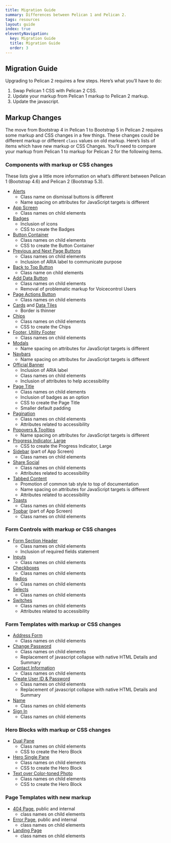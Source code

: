 ```yaml
---
title: Migration Guide
summary: Differences between Pelican 1 and Pelican 2.
tags: resources
layout: guide
index: true
eleventyNavigation:
  key: Migration Guide
  title: Migration Guide
  order: 3
---
```


## Migration Guide

Upgrading to Pelican 2 requires a few steps. Here’s what you’ll have to do:

1. Swap Pelican 1 CSS with Pelican 2 CSS.
2. Update your markup from Pelican 1 markup to Pelican 2 markup.
3. Update the javascript.

## Markup Changes

The move from Bootstrap 4 in Pelican 1 to Bootstrap 5 in Pelican 2 requires some markup and CSS changes in a few things. These changes could be different markup or different `class` values on old markup. Here’s lists of items which have new markup or CSS Changes. You’ll need to compare your markup from Pelican 1 to markup for Pelican 2 for the following items.

### Components with markup or CSS changes

These lists give a little more information on what’s different between Pelican 1 (Bootstrap 4.6) and Pelican 2 (Bootstrap 5.3).

- [Alerts](/components/alerts/)
  - Class name on dismissal buttons is different
  - Name spacing on attributes for JavaScript targets is different
- [App Screen](/components/app-screen/)
  - Class names on child elements
- [Badges](/components/badges/)
  - Inclusion of icons
  - CSS to create the Badges
- [Button Container](/components/button-container/)
  - Class names on child elements
  - CSS to create the Button Container
- [Previous and Next Page Buttons](/components/buttons-previous-next-page/)
  - Class names on child elements
  - Inclusion of ARIA label to communicate purpose
- [Back to Top Button](/components/back-to-top-button/)
  - Class name on child elements
- [Add Data Button](/components/add-data-button/)
  - Class names on child elements
  - Removal of problematic markup for Voicecontrol Users
- [Page Actions Button](/components/page-actions-button/)
  - Class names on child elements
- [Cards](/components/cards/) and [Data Tiles](/components/data-tile/)
  - Border is thinner
- [Chips](/components/chip/)
  - Class names on child elements
  - CSS to create the Chips
- [Footer, Utility Footer](/components/footer/)
  - Class names on child elements
- [Modals](/components/modal/)
  - Name spacing on attributes for JavaScript targets is different
- [Navbars](/components/navbar/)
  - Name spacing on attributes for JavaScript targets is different
- [Official Banner](/components/official-banner/)
  - Inclusion of ARIA label
  - Class names on child elements
  - Inclusion of attributes to help accessibility
- [Page Title](/components/page-title/)
  - Class names on child elements
  - Inclusion of badges as an option
  - CSS to create the Page Title
  - Smaller default padding
- [Pagination](/components/pagination/)
  - Class names on child elements
  - Attributes related to accessibility
- [Popovers &amp; Tooltips](/components/popovers-tooltips/)
  - Name spacing on attributes for JavaScript targets is different
- [Progress Indicator, Large](/components/progress/)
  - CSS to create the Progress Indicator, Large
- [Sidebar](/components/app-screen/) (part of App Screen)
  - Class names on child elements
- [Share Social](/components/share-and-social/)
  - Class names on child elements
  - Attributes related to accessibility
- [Tabbed Content](/components/tabbed-content/)
  - Promotion of common tab style to top of documentation
  - Name spacing on attributes for JavaScript targets is different
  - Attributes related to accessibility
- [Toasts](/components/toasts/)
  - Class names on child elements
- [Topbar](/components/app-screen/) (part of App Screen)
  - Class names on child elements

### Form Controls with markup or CSS changes

- [Form Section Header](/form-controls/form-section-header/)
  - Class names on child elements
  - Inclusion of required fields statement
- [Inputs](/form-controls/inputs/)
  - Class names on child elements
- [Checkboxes](/form-controls/checkboxes/)
  - Class names on child elements
- [Radios](/form-controls/radios/)
  - Class names on child elements
- [Selects](/form-controls/select/)
  - Class names on child elements
- [Switches](/form-controls/switches/)
  - Class names on child elements
  - Attributes related to accessibility

### Form Templates with markup or CSS changes

- [Address Form](/form-templates/address/)
  - Class names on child elements
- [Change Password](/form-templates/change-password/)
  - Class names on child elements
  - Replacement of javascript collapse with native HTML Details and Summary
- [Contact Information](/form-templates/contact-information/)
  - Class names on child elements
- [Create User ID &amp; Password](/form-templates/create-user-id-and-password/)
  - Class names on child elements
  - Replacement of javascript collapse with native HTML Details and Summary
- [Name](/form-templates/name/)
  - Class names on child elements
- [Sign In](/form-templates/sign-in/)
  - Class names on child elements

### Hero Blocks with markup or CSS changes

- [Dual Pane](/hero-blocks/dual-pane/)
  - Class names on child elements
  - CSS to create the Hero Block
- [Hero Single Pane](/hero-blocks/single-pane/)
  - Class names on child elements
  - CSS to create the Hero Block
- [Text over Color-toned Photo](/hero-blocks/text-over-color-toned-photo/)
  - Class names on child elements
  - CSS to create the Hero Block

### Page Templates with new markup

- [404 Page](/page-templates/404-page/), public and internal
  - class names on child elements
- [Error Page](/page-templates/error-page/), public and internal
  - class names on child elements
- [Landing Page](/page-templates/landing-page/)
  - class names on child elements
